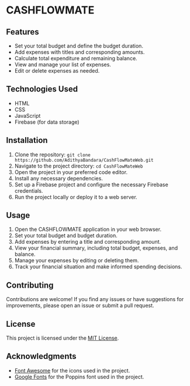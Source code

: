 <h1>CASHFLOWMATE</h1>

  <h2>Features</h2>
  <ul>
    <li>Set your total budget and define the budget duration.</li>
    <li>Add expenses with titles and corresponding amounts.</li>
    <li>Calculate total expenditure and remaining balance.</li>
    <li>View and manage your list of expenses.</li>
    <li>Edit or delete expenses as needed.</li>
  </ul>

  <h2>Technologies Used</h2>
  <ul>
    <li>HTML</li>
    <li>CSS</li>
    <li>JavaScript</li>
    <li>Firebase (for data storage)</li>
  </ul>

  <h2>Installation</h2>
  <ol>
    <li>Clone the repository: <code>git clone https://github.com/AdithyaBandara/CashFlowMateWeb.git</code></li>
    <li>Navigate to the project directory: <code>cd CashFlowMateWeb</code></li>
    <li>Open the project in your preferred code editor.</li>
    <li>Install any necessary dependencies.</li>
    <li>Set up a Firebase project and configure the necessary Firebase credentials.</li>
    <li>Run the project locally or deploy it to a web server.</li>
  </ol>

  <h2>Usage</h2>
  <ol>
    <li>Open the CASHFLOWMATE application in your web browser.</li>
    <li>Set your total budget and budget duration.</li>
    <li>Add expenses by entering a title and corresponding amount.</li>
    <li>View your financial summary, including total budget, expenses, and balance.</li>
    <li>Manage your expenses by editing or deleting them.</li>
    <li>Track your financial situation and make informed spending decisions.</li>
  </ol>

  <h2>Contributing</h2>
  <p>Contributions are welcome! If you find any issues or have suggestions for improvements, please open an issue or submit a pull request.</p>

  <h2>License</h2>
  <p>This project is licensed under the <a href="LICENSE">MIT License</a>.</p>

  <h2>Acknowledgments</h2>
  <ul>
    <li><a href="https://fontawesome.com">Font Awesome</a> for the icons used in the project.</li>
    <li><a href="https://fonts.google.com">Google Fonts</a> for the Poppins font used in the project.</li>
  </ul>
